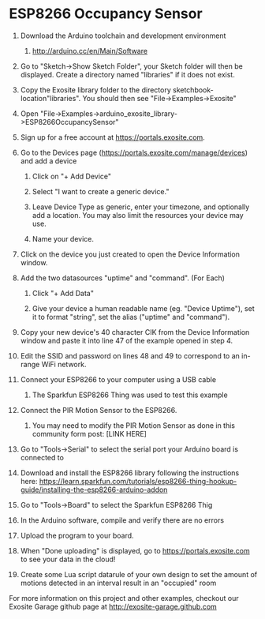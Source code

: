 ESP8266 Occupancy Sensor
=========================

1. Download the Arduino toolchain and development environment

    1. http://arduino.cc/en/Main/Software

2. Go to "Sketch->Show Sketch Folder", your Sketch folder will then be displayed. Create a directory named "libraries" if it does not exist.

3. Copy the Exosite library folder to the directory sketchbook-location\"libraries". You should then see "File->Examples->Exosite"

4. Open "File->Examples->arduino_exosite_library->ESP8266OccupancySensor"

5. Sign up for a free account at https://portals.exosite.com.

6. Go to the Devices page (https://portals.exosite.com/manage/devices) and add a device

	1. Click on "+ Add Device"

	2. Select "I want to create a generic device."

	3. Leave Device Type as generic, enter your timezone, and optionally add a location. You may also limit the resources your device may use.

	4. Name your device.

7. Click on the device you just created to open the Device Information window.

8. Add the two datasources "uptime" and "command". (For Each)

	1. Click "+ Add Data"

	2. Give your device a human readable name (eg. "Device Uptime"), set it to format "string", set the alias ("uptime" and "command").

9. Copy your new device's 40 character CIK from the Device Information window and paste it into line 47 of the example opened in step 4.

10. Edit the SSID and password on lines 48 and 49 to correspond to an in-range WiFi network.

11. Connect your ESP8266 to your computer using a USB cable

	1. The Sparkfun ESP8266 Thing was used to test this example

12. Connect the PIR Motion Sensor to the ESP8266.

	1. You may need to modify the PIR Motion Sensor as done in this community form post: [LINK HERE]

13. Go to "Tools->Serial" to select the serial port your Arduino board is connected to

14. Download and install the ESP8266 library following the instructions here: https://learn.sparkfun.com/tutorials/esp8266-thing-hookup-guide/installing-the-esp8266-arduino-addon

15. Go to "Tools->Board" to select the Sparkfun ESP8266 Thig
 
14. In the Arduino software, compile and verify there are no errors

15. Upload the program to your board.

16. When "Done uploading" is displayed, go to https://portals.exosite.com to see your data in the cloud!

17. Create some Lua script datarule of your own design to set the amount of motions detected in an interval result in an "occupied" room

For more information on this project and other examples, checkout our Exosite Garage github page at http://exosite-garage.github.com